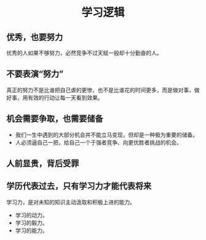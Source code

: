  # <center>学习逻辑</center>

 ## 优秀，也要努力

 优秀的人如果不够努力，必然竞争不过天赋一般却十分勤奋的人。

 ## 不要表演“努力”

 真正的努力不是比谁把自己虐的更惨，也不是比谁花的时间更多，而是做对事，做好事，用有效的行动让每一天看到效果。

 ## 机会需要争取，也需要储备

 - 我们一生中遇到的大部分机会并不能立马变现，但却是一种极为重要的储备。
 - 人必须逼自己一把，给自己一个于强者竞争、向更优胜者挑战的机会。

## 人前显贵，背后受罪

## 学历代表过去，只有学习力才能代表将来

学习力，是对未知的知识主动汲取和积极上进的能力。

- 学习的动力。
- 学习的毅力。
- 学习的能力。
